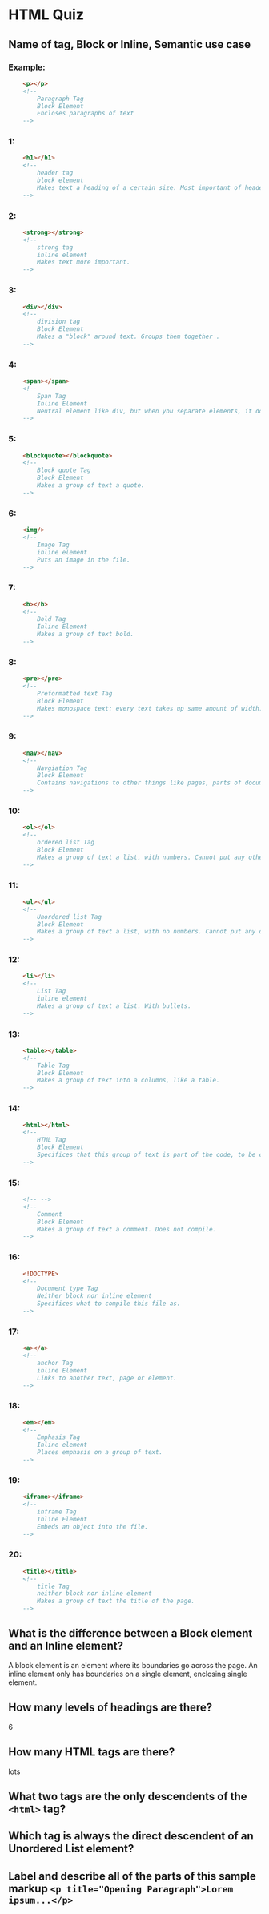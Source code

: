 # HTML Quiz
<!--Calvin Ong-->
## Name of tag, Block or Inline, Semantic use case

### Example: 
```HTML
    <p></p> 
    <!-- 
        Paragraph Tag
        Block Element 
        Encloses paragraphs of text
    -->
```

### 1: 
```HTML
    <h1></h1>
    <!-- 
        header tag
        block element
        Makes text a heading of a certain size. Most important of header.
    -->
```

### 2: 
```HTML
    <strong></strong>
    <!-- 
        strong tag
        inline element
        Makes text more important.
    -->
```

### 3: 
```HTML
    <div></div>
    <!-- 
        division tag
        Block Element 
        Makes a "block" around text. Groups them together .
    -->
```

### 4: 
```HTML
    <span></span>
    <!-- 
        Span Tag
        Inline Element 
        Neutral element like div, but when you separate elements, it doesn't create any breaks. 
    -->
```

### 5: 
```HTML
    <blockquote></blockquote>
    <!-- 
        Block quote Tag
        Block Element 
        Makes a group of text a quote. 
    -->
```

### 6: 
```HTML
    <img/>
    <!-- 
        Image Tag
        inline element
        Puts an image in the file. 
    -->
```

### 7: 
```HTML
    <b></b>
    <!-- 
        Bold Tag
        Inline Element
        Makes a group of text bold.
    -->
```

### 8: 
```HTML
    <pre></pre>
    <!-- 
        Preformatted text Tag
        Block Element 
        Makes monospace text: every text takes up same amount of width. Respects purposeful spacing by author. 
    -->
```

### 9: 
```HTML
    <nav></nav>
    <!-- 
        Navgiation Tag
        Block Element 
        Contains navigations to other things like pages, parts of document. 
    -->
```

### 10: 
```HTML
    <ol></ol>
    <!-- 
        ordered list Tag
        Block Element 
        Makes a group of text a list, with numbers. Cannot put any other tag within ol besides li. 
    -->
```

### 11: 
```HTML
    <ul></ul>
    <!-- 
        Unordered list Tag
        Block Element
        Makes a group of text a list, with no numbers. Cannot put any other tag within ol besides li. 
    -->
```

### 12: 
```HTML
    <li></li>
    <!-- 
        List Tag
        inline element
        Makes a group of text a list. With bullets. 
    -->
```

### 13: 
```HTML
    <table></table>
    <!-- 
        Table Tag
        Block Element 
        Makes a group of text into a columns, like a table. 
    -->
```

### 14: 
```HTML
    <html></html>
    <!-- 
        HTML Tag
        Block Element 
        Specifices that this group of text is part of the code, to be compiled. 
    -->
```

### 15: 
```HTML
    <!-- -->
    <!-- 
        Comment
        Block Element 
        Makes a group of text a comment. Does not compile. 
    -->
```

### 16: 
```HTML
    <!DOCTYPE> 
    <!-- 
        Document type Tag
        Neither block nor inline element
        Specifices what to compile this file as. 
    -->
```

### 17: 
```HTML
    <a></a>
    <!-- 
        anchor Tag
        inline Element 
        Links to another text, page or element. 
    -->
```

### 18: 
```HTML
    <em></em>
    <!-- 
        Emphasis Tag
        Inline element
        Places emphasis on a group of text. 
    -->
```

### 19: 
```HTML
    <iframe></iframe>
    <!-- 
        inframe Tag
        Inline Element 
        Embeds an object into the file. 
    -->
```

### 20: 
```HTML
    <title></title>
    <!-- 
        title Tag
        neither block nor inline element
        Makes a group of text the title of the page. 
    -->
```

## What is the difference between a Block element and an Inline element?
A block element is an element where its boundaries go across the page. An inline element only has boundaries on a single element, enclosing single element.  
## How many levels of headings are there?
6
## How many HTML tags are there?
lots
## What two tags are the only descendents of the `<html>` tag?
<!--head and body-->
## Which tag is always the direct descendent of an Unordered List element?
<!--<line></line>-->
## Label and describe all of the parts of this sample markup `<p title="Opening Paragraph">Lorem ipsum...</p>`
<!--p makes this a paragraph or simply text-->
<!--title is an attribute and references the text as the "opening paragraph"-->
<!--Lorem ipsum... is the text-->